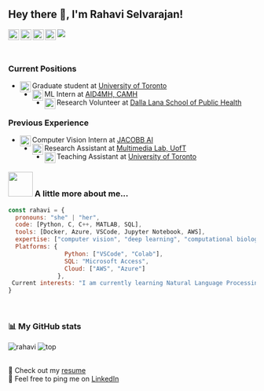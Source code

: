 ## Hey there 👋, I'm Rahavi Selvarajan!

<a href="https://www.instagram.com/rahavi_selvarajan/"><img align="left" alt="Rahavi's Instagram" width="22px" src="https://raw.githubusercontent.com/hussainweb/hussainweb/main/icons/instagram.png" /></a>
<a href="https://scholar.google.ca/citations?user=PAab4NEAAAAJ&hl=en"><img align="left" alt="Google Scholar" width="22px" src="https://github.com/RahaviSelvarajan/rselva/blob/1ae2d6eb07681c9ad1b04fef68da9532a0ed432d/google-scholar-square.svg" /></a>
<a href="https://twitter.com/RahaviSelva30"><img align="left" alt="Twitter" width="22px" src="https://raw.githubusercontent.com/peterthehan/peterthehan/master/assets/twitter.svg" /></a>
<a href="https://www.linkedin.com/in/rahavi-selv/"><img align="left" alt="LinkedIN" width="22px" src="https://raw.githubusercontent.com/peterthehan/peterthehan/master/assets/linkedin.svg" /></a>
![](https://visitor-badge.glitch.me/badge?page_id=RahaviSelvarajan.RahaviSelvarajan)

<br />

### Current Positions
- <img align="left" alt="CV" width="22px" src="https://github.com/RahaviSelvarajan/rselva/blob/060c178d71116ddbcf7e88c404e53b5ef7866f9a/graduating-student.png"/>  Graduate student at <a href="https://www.utoronto.ca/"> University of Toronto</a> <br />
- <img align="left" alt="CV" width="22px" src="https://github.com/RahaviSelvarajan/rselva/blob/060c178d71116ddbcf7e88c404e53b5ef7866f9a/machine-learning.png" />  ML Intern at <a href="https://aid4mental.health/"> AID4MH, CAMH</a> <br />
- <img align="left" alt="CV" width="22px" src="https://github.com/RahaviSelvarajan/rselva/blob/060c178d71116ddbcf7e88c404e53b5ef7866f9a/woman.png" />  Research Volunteer at <a href="https://www.dlsph.utoronto.ca/"> Dalla Lana School of Public Health </a> <br />

### Previous Experience

- <img align="left" alt="CV" width="22px" src="https://github.com/RahaviSelvarajan/rselva/blob/8750df97d7df6e8d3eb82586653e029ac1bfb858/CV.png" /> Computer Vision Intern at <a href="https://www.jacobb.ai/en/"> JACOBB AI </a> <br />
- <img align="left" alt="CV" width="22px" src="https://github.com/RahaviSelvarajan/rselva/blob/060c178d71116ddbcf7e88c404e53b5ef7866f9a/idea.png" />   Research Assistant at <a href="https://www.dsp.utoronto.ca/"> Multimedia Lab, UofT </a> <br />
- <img align="left" alt="CV" width="22px" src="https://github.com/RahaviSelvarajan/rselva/blob/df618baf23ba7f29f9b8e7a3b35e6e87baac7758/girl.png" /> Teaching Assistant at <a href="https://www.utoronto.ca/"> University of Toronto</a> <br />

### <img src="https://media.giphy.com/media/VgCDAzcKvsR6OM0uWg/giphy.gif" width="50"> A little more about me...  

```javascript
const rahavi = {
  pronouns: "she" | "her",
  code: [Python, C, C++, MATLAB, SQL],
  tools: [Docker, Azure, VSCode, Jupyter Notebook, AWS],
  expertise: ["computer vision", "deep learning", "computational biology"],
  Platforms: {
                Python: ["VSCode", "Colab"],
                SQL: "Microsoft Access",
                Cloud: ["AWS", "Azure"]
              },
 Current interests: "I am currently learning Natural Language Processing (NLP)"
}
```
<br />

### 📊 My GitHub stats
<p>
<img src="https://github-readme-stats.vercel.app/api?username=RahaviSelvarajan&show_icons=true&layout=compact&theme=dracula&hide=prs" alt="rahavi" />
<img src="https://github-readme-stats.vercel.app/api/top-langs/?username=RahaviSelvarajan&layout=compact&show_icons=true&theme=dracula" alt="top" />
</p>
 
<br />
📝 Check out my <a href="https://github.com/RahaviSelvarajan/rselva/blob/652fc64691d5cba5c8bf8b0b3efd73f747d74ec4/CV.pdf"> resume </a> <br />
💬 Feel free to ping me on <a href="https://www.linkedin.com/in/rahavi-selv/"> LinkedIn </a>
